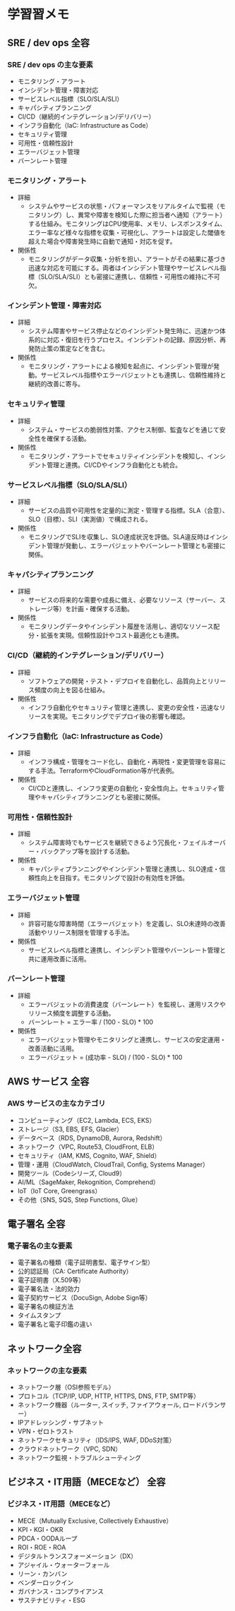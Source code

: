 # 学習習メモ

## SRE / dev ops 全容
### SRE / dev ops の主な要素
- モニタリング・アラート
- インシデント管理・障害対応
- サービスレベル指標（SLO/SLA/SLI）
- キャパシティプランニング
- CI/CD（継続的インテグレーション/デリバリー）
- インフラ自動化（IaC: Infrastructure as Code）
- セキュリティ管理
- 可用性・信頼性設計
- エラーバジェット管理
- バーンレート管理

### モニタリング・アラート
- 詳細
  - システムやサービスの状態・パフォーマンスをリアルタイムで監視（モニタリング）し、異常や障害を検知した際に担当者へ通知（アラート）する仕組み。モニタリングはCPU使用率、メモリ、レスポンスタイム、エラー率など様々な指標を収集・可視化し、アラートは設定した閾値を超えた場合や障害発生時に自動で通知・対応を促す。
- 関係性
  - モニタリングがデータ収集・分析を担い、アラートがその結果に基づき迅速な対応を可能にする。両者はインシデント管理やサービスレベル指標（SLO/SLA/SLI）とも密接に連携し、信頼性・可用性の維持に不可欠。

### インシデント管理・障害対応
- 詳細
  - システム障害やサービス停止などのインシデント発生時に、迅速かつ体系的に対応・復旧を行うプロセス。インシデントの記録、原因分析、再発防止策の策定などを含む。
- 関係性
  - モニタリング・アラートによる検知を起点に、インシデント管理が発動。サービスレベル指標やエラーバジェットとも連携し、信頼性維持と継続的改善に寄与。

### セキュリティ管理
- 詳細
  - システム・サービスの脆弱性対策、アクセス制御、監査などを通じて安全性を確保する活動。
- 関係性
  - モニタリング・アラートでセキュリティインシデントを検知し、インシデント管理と連携。CI/CDやインフラ自動化とも統合。

### サービスレベル指標（SLO/SLA/SLI）
- 詳細
  - サービスの品質や可用性を定量的に測定・管理する指標。SLA（合意）、SLO（目標）、SLI（実測値）で構成される。
- 関係性
  - モニタリングでSLIを収集し、SLO達成状況を評価。SLA違反時はインシデント管理が発動し、エラーバジェットやバーンレート管理とも密接に関係。

### キャパシティプランニング
- 詳細
  - サービスの将来的な需要や成長に備え、必要なリソース（サーバー、ストレージ等）を計画・確保する活動。
- 関係性
  - モニタリングデータやインシデント履歴を活用し、適切なリソース配分・拡張を実現。信頼性設計やコスト最適化とも連携。

### CI/CD（継続的インテグレーション/デリバリー）
- 詳細
  - ソフトウェアの開発・テスト・デプロイを自動化し、品質向上とリリース頻度の向上を図る仕組み。
- 関係性
  - インフラ自動化やセキュリティ管理と連携し、変更の安全性・迅速なリリースを実現。モニタリングでデプロイ後の影響も確認。

### インフラ自動化（IaC: Infrastructure as Code）
- 詳細
  - インフラ構成・管理をコード化し、自動化・再現性・変更管理を容易にする手法。TerraformやCloudFormation等が代表例。
- 関係性
  - CI/CDと連携し、インフラ変更の自動化・安全性向上。セキュリティ管理やキャパシティプランニングとも密接に関係。

### 可用性・信頼性設計
- 詳細
  - システム障害時でもサービスを継続できるよう冗長化・フェイルオーバー・バックアップ等を設計する活動。
- 関係性
  - キャパシティプランニングやインシデント管理と連携し、SLO達成・信頼性向上を目指す。モニタリングで設計の有効性を評価。

### エラーバジェット管理
- 詳細
  - 許容可能な障害時間（エラーバジェット）を定義し、SLO未達時の改善活動やリリース制限を管理する手法。
- 関係性
  - サービスレベル指標と連携し、インシデント管理やバーンレート管理と共に運用改善に活用。

### バーンレート管理
- 詳細
  - エラーバジェットの消費速度（バーンレート）を監視し、運用リスクやリリース頻度を調整する活動。
  - バーンレート = エラー率 / (100 - SLO) * 100
- 関係性
  - エラーバジェット管理やモニタリングと連携し、サービスの安定運用・改善活動に活用。
  - エラーバジェット = (成功率 - SLO) / (100 - SLO) * 100

## AWS サービス 全容
### AWS サービスの主なカテゴリ
- コンピューティング（EC2, Lambda, ECS, EKS）
- ストレージ（S3, EBS, EFS, Glacier）
- データベース（RDS, DynamoDB, Aurora, Redshift）
- ネットワーク（VPC, Route53, CloudFront, ELB）
- セキュリティ（IAM, KMS, Cognito, WAF, Shield）
- 管理・運用（CloudWatch, CloudTrail, Config, Systems Manager）
- 開発ツール（Codeシリーズ, Cloud9）
- AI/ML（SageMaker, Rekognition, Comprehend）
- IoT（IoT Core, Greengrass）
- その他（SNS, SQS, Step Functions, Glue）

## 電子署名 全容
### 電子署名の主な要素
- 電子署名の種類（電子証明書型、電子サイン型）
- 公的認証局（CA: Certificate Authority）
- 電子証明書（X.509等）
- 電子署名法・法的効力
- 電子契約サービス（DocuSign, Adobe Sign等）
- 電子署名の検証方法
- タイムスタンプ
- 電子署名と電子印鑑の違い

## ネットワーク全容
### ネットワークの主な要素
- ネットワーク層（OSI参照モデル）
- プロトコル（TCP/IP, UDP, HTTP, HTTPS, DNS, FTP, SMTP等）
- ネットワーク機器（ルーター, スイッチ, ファイアウォール, ロードバランサー）
- IPアドレッシング・サブネット
- VPN・ゼロトラスト
- ネットワークセキュリティ（IDS/IPS, WAF, DDoS対策）
- クラウドネットワーク（VPC, SDN）
- ネットワーク監視・トラブルシューティング

## ビジネス・IT用語（MECEなど） 全容
### ビジネス・IT用語（MECEなど）
- MECE（Mutually Exclusive, Collectively Exhaustive）
- KPI・KGI・OKR
- PDCA・OODAループ
- ROI・ROE・ROA
- デジタルトランスフォーメーション（DX）
- アジャイル・ウォーターフォール
- リーン・カンバン
- ベンダーロックイン
- ガバナンス・コンプライアンス
- サステナビリティ・ESG
